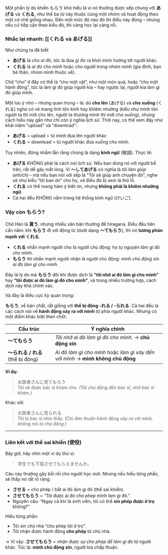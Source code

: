 Một phần lý do khiến もらう khó hiểu là vì nó thường được xếp chung với **あげる** và **くれる**, như thể ba từ này thuộc cùng một nhóm và hoạt động theo một cơ chế giống nhau. Đến một mức độ nào đó thì điều này đúng – nhưng nếu cứ tiếp cận theo kiểu đó, thì càng học lại càng rối.
### Nhắc lại nhanh: [[くれる và あげる]]

Như chúng ta đã biết

- **あげる** là _cho ai đó_, tức là đưa gì đó ra khỏi mình hướng tới người khác.
- **くれる** là _ai đó cho mình_ hoặc _cho người trong nhóm mình_ (gia đình, bạn bè thân, nhóm mình thuộc về).

Chữ “cho” ở đây có thể là “cho một vật”, như một món quà, hoặc “cho một hành động”, tức là làm gì đó giúp người kia – hay ngược lại, người kia làm gì đó giúp mình.

Một lưu ý nhỏ – nhưng quan trọng – là: dù **cho lên** (あげる) và **cho xuống** (くれる) nghe có vẻ mang tính tôn kính hay khiêm nhường (kiểu như mình tôn người ta thì mới cho lên, người ta thương mình thì mới cho xuống), nhưng cách hiểu này gần như chỉ còn ý nghĩa lịch sử. Thời nay, có thể xem đây như khái niệm "upload" và "download":

- **あげる** = upload = từ mình đưa lên người khác
- **くれる** = download = từ người khác đưa xuống cho mình.

Tuy nhiên, đừng nhầm lẫn rằng chúng là dạng **kính ngữ** (敬語). Thực tế:

- **あげる** KHÔNG phải là cách nói lịch sự. Nếu bạn dùng nó với người bề trên, rất dễ gây mất lòng. Vì **～してあげる** có nghĩa là _tôi làm giúp anh/chị_ – mà nếu bạn nói với sếp là "Tôi sẽ giúp anh chuyện đó", nghe sẽ như kiểu “tôi ban ơn” cho họ, và điều đó bị xem là thô lỗ.
- **くれる** có thể mang hàm ý biết ơn, nhưng **không phải là khiêm nhường ngữ**.
- Cả hai đều KHÔNG nằm trong hệ thống kính ngữ (けいご).
### Vậy còn **もらう**?

Chữ Hán là **貰う**, nhưng nhiều văn bản thường để hiragana. Điều đầu tiên cần nắm: khi **もらう** đi với động từ (dưới dạng **～てもらう**), thì nó **tương phản mạnh với くれる**.

- **くれる** nhấn mạnh người cho là người chủ động: họ _tự nguyện làm gì đó cho mình_.
- **もらう** thì nhấn mạnh người nhận là người chủ động: mình _chủ động xin ai đó làm gì cho mình_.

Đây là lý do mà **もらう** đôi khi được dịch là **“tôi nhờ ai đó làm gì cho mình”** hay **“tôi được ai đó làm gì đó cho mình”**, và trong nhiều trường hợp, cách dịch này khá chính xác.

Và đây là điều cực kỳ quan trọng:

**もらう**, về bản chất, rất giống với **thể bị động -れる / -られる**. Cả hai đều là các cách nói về **hành động xảy ra với mình** từ phía người khác. Nhưng có một điểm khác biệt then chốt:

| Cấu trúc                    | Ý nghĩa chính                                                                    |
| --------------------------- | -------------------------------------------------------------------------------- |
| **～てもらう**                   | _Tôi nhờ ai đó làm gì đó cho mình._ → **chủ động xin**                           |
| **～られる / れる** (thể bị động) | _Ai đó làm gì cho mình_ hoặc _làm gì xảy đến với mình_ → **mình không chủ động** |


**Ví dụ:**

> お医者さんに見てもらう  
> Tôi sẽ được bác sĩ khám cho. _(Tôi chủ động đến bác sĩ, nhờ bác sĩ khám.)_

Khác với:

> お医者さんに見られる  
> Tôi bị bác sĩ nhìn thấy. _(Chỉ đơn thuần hành động xảy ra với mình, không nói ai chủ động.)_

---

### Liên kết với thể sai khiến (使役)

Bây giờ, hãy nhìn một ví dụ thú vị:

> 学生でも下宿させてもらえませんか。

Câu này thường gây bối rối cho người học mới. Nhưng nếu hiểu từng phần, sẽ thấy nó rất rõ ràng:
- **させる** = cho phép / bắt ai đó làm gì đó (thể sai khiến).
- **させてもらう** = “Tôi được ai đó _cho phép_ mình làm gì đó.”
- Nguyên câu: “Ngay cả khi là sinh viên, tôi có thể **xin phép được ở trọ** không?”
    

Hiểu từng phần:

- Tôi xin chủ nhà “cho phép tôi ở trọ”.
- Tôi nhận được hành động **cho phép** từ chủ nhà.

→ Vì vậy: **させてもらう** = _nhận được sự cho phép để làm gì đó_ từ người khác. Tức là: **mình chủ động xin**, người kia chấp thuận.
